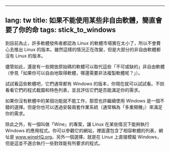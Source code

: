 
---
lang: tw
title: 如果不能使用某些非自由軟體，簡直會要了你的命
tags: stick_to_windows
---

到目前為止，許多軟體發佈者都認為 Linux 的軟體市場實在太小了，所以不會費心去推出 Linux 的版本。雖然這樣的情況正在改變，但是大部分的非自由軟體都沒有 Linux 的版本。

儘管如此，還是有一些開放原始碼的軟體可以取代這些「不可或缺的」非自由軟體（參見「如果你可以自由地取得軟體，哪還需要非法複製軟體呢？」）。

試試看這些軟體吧，它們通常都有 Windows 的版本，你現在就可以試試看。不妨看看它們的程式截圖和特色列表，並且評估它們是否能滿足你的需求。

如果你沒有軟體中的某個功能就不能工作，那麼也許繼續使用 Windows 是一個不錯的選擇。但是你也可以透過安裝兩套作業系統（通常稱為「多重開機」）來滿足你的需求。


除此之外，有一個叫做「Wine」的專案，讓 Linux 在某些情況下能夠執行 Windows 的應用程式。你可以參觀它的網站，裡面還包含了相容軟體的列表，網址是 <a href="http://www.winehq.org/">www.wineHQ.org</a>。另外一個選擇，就是在 Linux 上直接模擬 Windows，但是這並不適合執行一些對效能有所要求的程式。

 